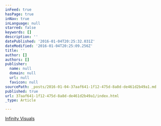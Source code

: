 ```yaml
---
inFeed: true
hasPage: true
inNav: true
inLanguage: null
starred: false
keywords: []
description: ''
datePublished: '2016-01-04T20:25:32.031Z'
dateModified: '2016-01-04T20:25:09.256Z'
title: ''
author: []
authors: []
publisher:
  name: null
  domain: null
  url: null
  favicon: null
sourcePath: _posts/2016-01-04-37aaf641-1f12-475d-8a8d-de461d2b49a1.md
published: true
url: 37aaf641-1f12-475d-8a8d-de461d2b49a1/index.html
_type: Article

---
```

[Infinity Visuals][0]

[0]: http://www.infinityvisuals.com/